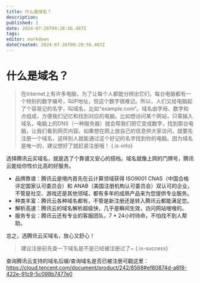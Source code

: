 ```yaml
---
title: 什么是域名？
description: 
published: 1
date: 2024-07-26T09:28:56.407Z
tags: 
editor: markdown
dateCreated: 2024-07-26T09:28:56.407Z
---
```


# 什么是域名？
> 在Internet上有许多电脑，为了让每个人都能分辨出它们，每台电脑都有一个特别的数字编号，叫IP地址，但这个数字很难记。所以，人们又给电脑起了个容易记的名字，叫域名，比如“example.com”。域名由字母、数字和点组成，方便我们记忆和找到对应的电脑。比如想访问某个网站，只需输入域名，电脑上的DNS（一种服务器）就会帮我们把它变成数字，找到那台电脑，让我们看到网页内容。如果想在网上放自己的信息供大家访问，就要先注册一个域名，这样别人就能通过这个好记的名字找到你的电脑。因为域名是唯一的，建议想好了就赶紧注册哦！
{.is-info}

选择腾讯云买域名，就是选了个靠谱又安心的搭档。域名就像上网的门牌号，腾讯云能给你性价比高的好服务。

- 品牌靠谱：腾讯云是境内首先在云计算领域获得 ISO9001 CNAS（中国合格评定国家认可委员会）和 ANAB（美国注册机构认可委员会）双认可的企业，不管是社交、游戏还是其他领域，都有多年的成熟产品来为您提供专业服务。
- 种类丰富：腾讯云各种域名都有，不管是新注册还是转入腾讯云都能满足您。
- 解析高速：腾讯云的域名解析超级快，几乎是瞬间生效，访问网站嗖嗖的。
- 服务专业：腾讯云还有专业的客服团队，7 * 24小时待命，不怕找不到人帮助。

总之，选腾讯云买域名，放心又舒心！

>  建议注册前先查一下域名是不是已经被注册过了~
{.is-success}


查询腾讯云支持的域名后缀/查询域名是否已被注册可戳这里：https://cloud.tencent.com/document/product/242/8568#ef80874d-a6f8-422e-91c9-5c098b7477e0